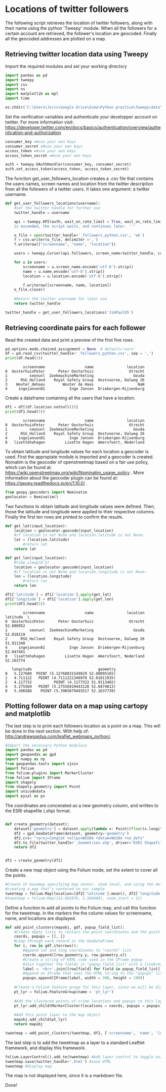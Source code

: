 
# Locations of twitter followers

The following script retrieves the location of twitter followers, along with their name using the python 'Tweepy' module. When all the followers for a certain account are retrieved, the follower's location are geocoded. Finally all the geocoded addresses are plotted on a map.

## Retrieving twitter location data using Tweepy

Import the required modules and set your working directory


```python
import pandas as pd
import tweepy
import csv
import os
import matplotlib as mpl
import time

```


```python
os.chdir('C:\Users\Joris\Google Drive\Gima\Python practice\Tweepy\data\\')
```

Set the verification variables and authenticate your developper account on twitter. For more information visit: https://developer.twitter.com/en/docs/basics/authentication/overview/authentication-and-authorization


```python
consumer_key =#use your own keys
consumer_secret =#use your own keys
access_token =#use your own keys
access_token_secret =#use your own keys

auth = tweepy.OAuthHandler(consumer_key, consumer_secret)
auth.set_access_token(access_token, access_token_secret)
```

The function get_user_followers_location creates a .csv file that contains the users names, screen names and location from the twitter description from all the followers of a twitter users. It takes one argument: a twitter username.


```python
def get_user_followers_locations(username):
    #set the twitter handle for further use
    twitter_handle = username

    api = tweepy.API(auth, wait_on_rate_limit = True, wait_on_rate_limit_notify = False) '''If rate limit of the Twitter API 
    is exceeded, the script waits, and continues later. '''

    o_file = open(twitter_handle+'_followers_python.csv', 'wb')
    f = csv.writer(o_file, delimiter =',')
    f.writerow(["screenname", "name", "location"])

    users = tweepy.Cursor(api.followers, screen_name=twitter_handle, count = 200).items()

    for u in users:
        screenname = u.screen_name.encode('utf-8').strip()
        name = u.name.encode('utf-8').strip()
        location = u.location.encode('utf-8').strip()

        f.writerow([screenname, name, location])
    o_file.close()
    
    #Return the twitter username for later use
    return twitter_handle
```


```python
twitter_handle = get_user_followers_locations('JimPaul95')
```

## Retrieving coordinate pairs for each follower

Read the created data and print a preview of the first five rows.


```python
pd.options.mode.chained_assignment = None  # default='warn'
df = pd.read_csv(twitter_handle+'_followers_python.csv', sep = ',')
print(df.head(5))
```

            screenname                  name               location
    0  OosterhuisPeter      Peter Oosterhuis                Utrecht
    1          seonunl  ZoekmachineMarketing                  Gouda
    2      RSG_Holland    Royal Safety Group  Oostvoorne, Dalweg 26
    3    Wouter_dehaas        Wouter de Haas                    NaN
    4     ingejansen81           Inge Jansen  Driebergen-Rijsenburg
    

Create a dataframe containing all the users that have a location.


```python
df1 = df[(df.location.notnull())]
print(df1.head(5))
```

            screenname                  name               location
    0  OosterhuisPeter      Peter Oosterhuis                Utrecht
    1          seonunl  ZoekmachineMarketing                  Gouda
    2      RSG_Holland    Royal Safety Group  Oostvoorne, Dalweg 26
    4     ingejansen81           Inge Jansen  Driebergen-Rijsenburg
    8   lisettehahagen         Lisette Hagen  Amersfoort, Nederland
    

To obtain latitude and longitude values for each location a geocoder is used. First the appropiate module is imported and a geocoder is created. Nomatim is the geocoder of openstreetmap based on a fair use policy, which can be found at: https://wiki.openstreetmap.org/wiki/Nominatim_usage_policy . More information about the geocoder plugin can be found at: https://geopy.readthedocs.io/en/1.10.0/ .


```python
from geopy.geocoders import Nominatim
geolocator = Nominatim()
```

Two functions to obtain latitude and longitude values were defined. Then, those the latitude and longitude were applied to their respective columns. Finally the first ten rows are printed to confirm the results.


```python
def get_lat(input_location):
    location = geolocator.geocode(input_location)
    #if location is not None and location.latitude is not None:
    lat = (location.latitude)
        #return lat
    return lat

def get_lon(input_location):
    #time.sleep(0.5)
    location = geolocator.geocode(input_location)
    #if location is not None and location.longitude is not None:
    lon = (location.longitude)
        #return lon
    return lon

df1['latitude'] = df1['location'].apply(get_lat)
df1['longitude'] = df1['location'].apply(get_lon)
print(df1.head(5))
```

            screenname                  name               location   latitude  \
    0  OosterhuisPeter      Peter Oosterhuis                Utrecht  52.080952   
    1          seonunl  ZoekmachineMarketing                  Gouda  52.018119   
    2      RSG_Holland    Royal Safety Group  Oostvoorne, Dalweg 26  51.911340   
    4     ingejansen81           Inge Jansen  Driebergen-Rijsenburg  52.047481   
    8   lisettehahagen         Lisette Hagen  Amersfoort, Nederland  52.163774   
    
       longitude                              geometry  
    0   5.127680  POINT (5.12768031549829 52.08095165)  
    1   4.711122   POINT (4.7111221346978 52.01811935)  
    2   4.117732          POINT (4.1177322 51.9113402)  
    4   5.275569   POINT (5.27556919443128 52.0474813)  
    8   5.396588    POINT (5.3965879493517 52.1637739)  
    

## Plotting follower data on a map using cartopy and matplotlib

The last step is to print each followers location as a point on a map. This will be done in the next section. With help of:
http://andrewgaidus.com/leaflet_webmaps_python/.


```python
#Import the necessary Python moduless
import pandas as pd
import geopandas as gpd
import numpy as np
from geopandas.tools import sjoin
import folium
from folium.plugins import MarkerCluster
from folium import IFrame
import shapely
from shapely.geometry import Point
import unicodedata
import pysal as ps
```

The coordinates are concenated as a new geometry column, and written to the ESRI shapefile (.shp) format.


```python

def create_geometry(dataset):
    dataset['geometry'] = dataset.apply(lambda x: Point((float(x.longitude), float(x.latitude))), axis=1)
    df2 = gpd.GeoDataFrame(dataset, geometry='geometry') 
    df2.crs= "+proj=longlat +ellps=WGS84 +datum=WGS84 +no_defs"
    df2.to_file(twitter_handle+'_Geometries.shp', driver='ESRI Shapefile')
    return df2


df2 = create_geometry(df1)
```

Create a new map object using the Folium mode, set the extent to cover all the points.


```python
#Create SF basemap specifying map center, zoom level, and using the default OpenStreetMap tiles
#creating a map that’s centered to our sample
tweetmap = folium.Map(location=[df2['latitude'].mean(), df2['longitude'].mean()], zoom_start=7)
#tweetmap = folium.Map([52.092876, 5.104480], zoom_start = 12)

```

Define a function to add all points to the Folium map, and call this function for the tweetmap. In the markers the the column values for screenname, name, and locations are displayed.


```python
def add_point_clusters(mapobj, gdf, popup_field_list):
    #Create empty lists to contain the point coordinates and the point pop-up information
    coords, popups = [], [] 
    #Loop through each record in the GeoDataFrame
    for i, row in gdf.iterrows():
        #Append lat and long coordinates to "coords" list
        coords.append([row.geometry.y, row.geometry.x])
        #Create a string of HTML code used in the IFrame popup
        #Join together the fields in "popup_field_list" with a linebreak between them
        label = '<br>'.join([row[field] for field in popup_field_list])
        #Append an IFrame that uses the HTML string to the "popups" list 
        popups.append(IFrame(label, width = 300, height = 100))
        
    #Create a Folium feature group for this layer, since we will be displaying multiple layers
    pt_lyr = folium.FeatureGroup(name = 'pt_lyr')
    
    #Add the clustered points of crime locations and popups to this layer
    pt_lyr.add_child(MarkerCluster(locations = coords, popups = popups))
    
    #Add this point layer to the map object
    mapobj.add_child(pt_lyr)
    return mapobj

tweetmap = add_point_clusters(tweetmap, df2, ['screenname', 'name', 'location'])
```

The last step is to add the tweetmap as a layer to a standard Leaftlet framework, and display this framework.


```python
folium.LayerControl().add_to(tweetmap) #Add layer control to toggle on/off
tweetmap.save(twitter_handle+'.html') #save HTML
tweetmap #display map
```




The map is not displayed here, since it is a markdown file.



Done!
